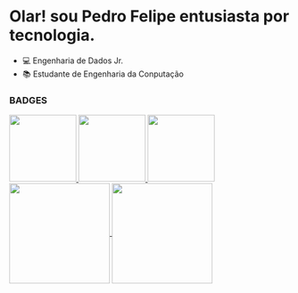 # Olar! sou Pedro Felipe entusiasta por tecnologia.

- 💻 Engenharia de Dados Jr.
- 📚 Estudante de Engenharia da Conputação

### BADGES
<div aling="center">
    
  <a href="https://www.credly.com/earner/earned/badge/60f86007-a52f-4e05-a41c-5835cea35df2">
    <img src = "https://images.credly.com/size/340x340/images/70eb1e3f-d4de-4377-a062-b20fb29594ea/azure-data-fundamentals-600x600.png" height="120" width="120">
  </a>
  
  <a href="https://www.credly.com/badges/88c6e35c-a0ab-47d5-9729-a41ed4ad24a9/public_url">
    <img src = "https://images.credly.com/size/340x340/images/70eb1e3f-d4de-4377-a062-b20fb29594ea/azure-data-fundamentals-600x600.png" height="120" width="120">
  </a>
  
  <a href="https://credentials.databricks.com/19481447-930c-4ce5-9a18-2edae138e53a">
    <img src="https://api.accredible.com/v1/frontend/credential_website_embed_image/badge/59066780" height="120" width="120">
  </a>
</div>

<div aling="center">
  <a href="https://github.com/PedroFelipe-G-Arruda">
    <img height="180em" align="center" src="https://github-readme-stats.vercel.app/api?username=PedroFelipe-G-Arruda&show_icons=true&theme=radical" />
    <img height="180em" align="center" src="https://github-readme-stats.anuraghazra1.vercel.app/api/top-langs/?username=PedroFelipe-G-Arruda&layout=compact&theme=radical" />
  </a>
</div>
